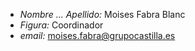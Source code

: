 - *Nombre ... Apellido:* Moises Fabra Blanc
- *Figura:* Coordinador
- *email:* moises.fabra@grupocastilla.es
